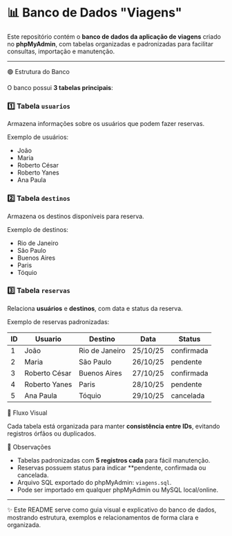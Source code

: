 # 📊 Banco de Dados "Viagens"

Este repositório contém o **banco de dados da aplicação de viagens** criado no **phpMyAdmin**, com tabelas organizadas e padronizadas para facilitar consultas, importação e manutenção.

---

🟢 Estrutura do Banco

O banco possui **3 tabelas principais**:

### 1️⃣ Tabela `usuarios`
Armazena informações sobre os usuários que podem fazer reservas.


Exemplo de usuários:

- João  
- Maria  
- Roberto César  
- Roberto Yanes  
- Ana Paula  



### 2️⃣ Tabela `destinos`
Armazena os destinos disponíveis para reserva.

Exemplo de destinos:

- Rio de Janeiro  
- São Paulo  
- Buenos Aires  
- Paris  
- Tóquio  



### 3️⃣ Tabela `reservas`
Relaciona **usuários** e **destinos**, com data e status da reserva.


Exemplo de reservas padronizadas:

| ID | Usuario       | Destino        | Data       | Status     |
|----|---------------|----------------|-----------|------------|
| 1  | João          | Rio de Janeiro | 25/10/25  | confirmada |
| 2  | Maria         | São Paulo      | 26/10/25  | pendente   |
| 3  | Roberto César | Buenos Aires   | 27/10/25  | confirmada |
| 4  | Roberto Yanes | Paris          | 28/10/25  | pendente   |
| 5  | Ana Paula     | Tóquio         | 29/10/25  | cancelada  |



 🔹 Fluxo Visual


Cada tabela está organizada para manter **consistência entre IDs**, evitando registros órfãos ou duplicados.



📌 Observações

- Tabelas padronizadas com **5 registros cada** para fácil manutenção.  
- Reservas possuem status para indicar **pendente, confirmada ou cancelada.  
- Arquivo SQL exportado do phpMyAdmin: `viagens.sql`.  
- Pode ser importado em qualquer phpMyAdmin ou MySQL local/online.  

---

✨ Este README serve como guia visual e explicativo do banco de dados, mostrando estrutura, exemplos e relacionamentos de forma clara e organizada.

